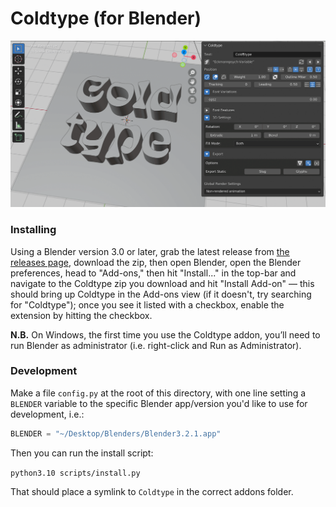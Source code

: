 # Coldtype (for Blender)

![The Coldtype-for-Blender UI](assets/uipreview.png)

### Installing

Using a Blender version 3.0 or later, grab the latest release from [the releases page](https://github.com/coldtype/coldtype-blender/releases), download the zip, then open Blender, open the Blender preferences, head to "Add-ons," then hit "Install..." in the top-bar and navigate to the Coldtype zip you download and hit "Install Add-on" — this should bring up Coldtype in the Add-ons view (if it doesn't, try searching for "Coldtype"); once you see it listed with a checkbox, enable the extension by hitting the checkbox.

__N.B.__ On Windows, the first time you use the Coldtype addon, you’ll need to run Blender as administrator (i.e. right-click and Run as Administrator).

### Development

Make a file `config.py` at the root of this directory, with one line setting a `BLENDER` variable to the specific Blender app/version you'd like to use for development, i.e.:

```python
BLENDER = "~/Desktop/Blenders/Blender3.2.1.app"
```

Then you can run the install script:

`python3.10 scripts/install.py`

That should place a symlink to `Coldtype` in the correct addons folder.